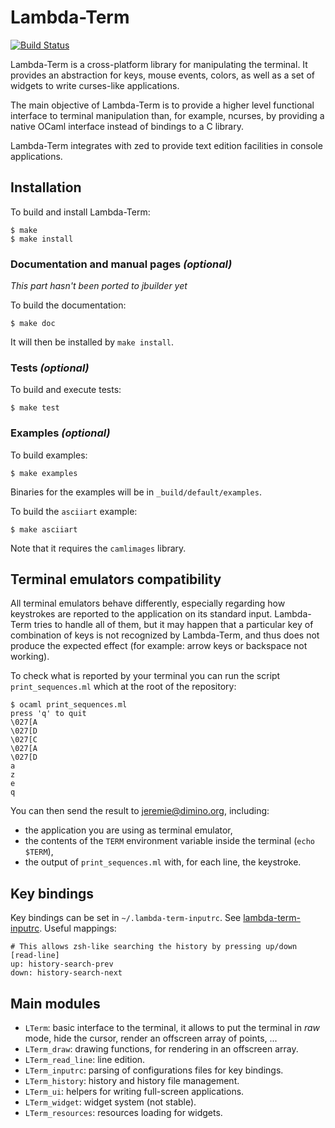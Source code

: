 Lambda-Term
===========

[![Build Status](https://travis-ci.org/ocaml-community/lambda-term.svg?branch=master)](https://travis-ci.org/ocaml-community/lambda-term)

Lambda-Term is a cross-platform library for manipulating the
terminal. It provides an abstraction for keys, mouse events, colors,
as well as a set of widgets to write curses-like applications.

The main objective of Lambda-Term is to provide a higher level
functional interface to terminal manipulation than, for example,
ncurses, by providing a native OCaml interface instead of bindings to
a C library.

Lambda-Term integrates with zed to provide text edition facilities in
console applications.

Installation
------------

To build and install Lambda-Term:

    $ make
    $ make install

### Documentation and manual pages _(optional)_

_This part hasn't been ported to jbuilder yet_

To build the documentation:

    $ make doc

It will then be installed by `make install`.

### Tests _(optional)_

To build and execute tests:

    $ make test

### Examples _(optional)_

To build examples:

    $ make examples

Binaries for the examples will be in `_build/default/examples`.

To build the `asciiart` example:

    $ make asciiart

Note that it requires the `camlimages` library.

Terminal emulators compatibility
--------------------------------

All terminal emulators behave differently, especially regarding how
keystrokes are reported to the application on its standard
input. Lambda-Term tries to handle all of them, but it may happen that
a particular key of combination of keys is not recognized by
Lambda-Term, and thus does not produce the expected effect (for
example: arrow keys or backspace not working).

To check what is reported by your terminal you can run the script
`print_sequences.ml` which at the root of the repository:

    $ ocaml print_sequences.ml
    press 'q' to quit
    \027[A
    \027[D
    \027[C
    \027[A
    \027[D
    a
    z
    e
    q

You can then send the result to jeremie@dimino.org, including:

* the application you are using as terminal emulator,
* the contents of the `TERM` environment variable inside the terminal (`echo $TERM`),
* the output of `print_sequences.ml` with, for each line, the keystroke.

Key bindings
------------

Key bindings can be set in `~/.lambda-term-inputrc`. See
[lambda-term-inputrc](lambda-term-inputrc). Useful mappings:

```
# This allows zsh-like searching the history by pressing up/down
[read-line]
up: history-search-prev
down: history-search-next
```

Main modules
------------

* `LTerm`: basic interface to the terminal, it allows to put the terminal
  in _raw_ mode, hide the cursor, render an offscreen array of points, ...
* `LTerm_draw`: drawing functions, for rendering in an offscreen array.
* `LTerm_read_line`: line edition.
* `LTerm_inputrc`: parsing of configurations files for key bindings.
* `LTerm_history`: history and history file management.
* `LTerm_ui`: helpers for writing full-screen applications.
* `LTerm_widget`: widget system (not stable).
* `LTerm_resources`: resources loading for widgets.
